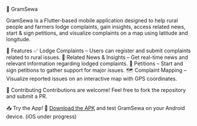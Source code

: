 🌿 GramSewa

GramSewa is a Flutter-based mobile application designed to help rural people and farmers lodge complaints, gain insights, access related news, start & sign petitions, and visualize complaints on a map using latitude and longitude.

🚀 Features
✅ Lodge Complaints – Users can register and submit complaints related to rural issues.
📰 Related News & Insights – Get real-time news and relevant information regarding lodged complaints.
📜 Petitions – Start and sign petitions to gather support for major issues.
🗺 Complaint Mapping – Visualize reported issues on an interactive map with GPS coordinates.

🤝 Contributing
Contributions are welcome! Feel free to fork the repository and submit a PR.

📥 Try the App!
🔗 [Download the APK](https://drive.google.com/file/d/1smVyfZLwuMEh5iH53MYeLJk6H0Yz134P/view?usp=drive_link)
 and test GramSewa on your Android device. (iOS under progress)

